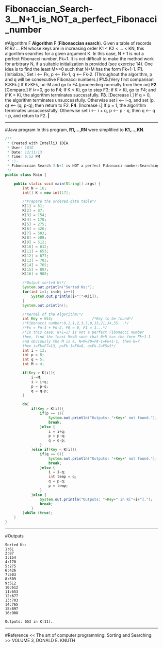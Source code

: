 # Fibonaccian_Search-3__N+1_is_NOT_a_perfect_Fibonacci_number

﻿#Algorithm F
**Algorithm F** (**Fibonaccian search**). Given a table of records R1R2 ... RN whose 
keys are in increasing order K1 < K2 < ... < KN, this algorithm searches for a 
given argument K. 
In this case, N + 1 is not a perfect Fibonacci number, Fk+1. It is not difficult to make
the method work for arbitrary N, if a suitable initialization is provided (see exercise 14). 
One idea is to find the least M>=0 such that N+M has the form Fk+1-1.
**F1**. [Initialize.] Set i <-- Fk, p <-- Fk-1, q <-- Fk-2. (Throughout the algorithm, 
p and q will be consecutive Fibonacci numbers.) 
**F1.5**.[Very first comparison K:KFk.] If K>KFk, i=i-M and go to F4.(proceeding normally from then on) 
**F2**. [Compare.] If i<=0, go to F4; If K < Ki, go to step F3; if K > Ki, go to F4; and if K = Ki, 
the algorithm terminates successfully. 
**F3**. [Decrease i.] If q = 0, the algorithm terminates unsuccessfully. Otherwise 
set i <-- i-q, and set (p, q) <-- (q, p-q); then return to F2. 
**F4**. [Increase i.] If p = 1, the algorithm terminates unsuccessfully. Otherwise 
set i <-- i + q, p <-- p - q, then q <-- q - p, and return to F2. **|** 


---
#Java program
In this program, **R1,...,RN** were simplified to **K1,...,KN**.

```java
/**
 * Created with IntelliJ IDEA.
 * User: 1O1O
 * Date: 12/11/13
 * Time: 6:52 PM
 * :)~
 * Fibonaccian Search-3:N+1 is NOT a perfect Fibonacci number:Searching
 */
public class Main {

    public static void main(String[] args) {
        int N = 16;
        int[] K = new int[17];

        /*Prepare the ordered data table*/
        K[1] = 61;
        K[2] = 87;
        K[3] = 154;
        K[4] = 170;
        K[5] = 275;
        K[6] = 426;
        K[7] = 503;
        K[8] = 509;
        K[9] = 512;
        K[10] = 612;
        K[11] = 653;
        K[12] = 677;
        K[13] = 703;
        K[14] = 765;
        K[15] = 897;
        K[16] = 908;

        /*Output sorted Ks*/
        System.out.println("Sorted Ks:");
        for(int i=1; i<=N; i++){
            System.out.println(i+":"+K[i]);
        }
        System.out.println();

        /*Kernel of the Algorithm!*/
        int Key = 653;                  /*Key to be found*/
        /*Fibonacci number:0,1,1,2,3,5,8,13,21,34,55...*/
        /*Fn = Fn-1 + Fn-2, F0 = 0, F1 = 1...*/
        /*In this case: N+1=17 is not a perfect Fibonacci number
        then, find the least M>=0 such that N+M has the form Fk+1-1
        and obviously the M is 4, N+M=20=F8-1=Fk+1-1, then k=7
        then i=Fk=F7=13, p=Fk-1=F6=8, q=Fk-2=F5=5*/
        int i = 13;
        int p = 8;
        int q = 5;
        int M = 4;

        if(Key > K[i]){
            i-=M;
            i = i+q;
            p = p-q;
            q = q-p;
        }

        do{
            if(Key > K[i]){
                if(p == 1){
                    System.out.println("Outputs: "+Key+" not found.");
                    break;
                }else {
                    i = i+q;
                    p = p-q;
                    q = q-p;
                }
            }else if(Key < K[i]){
                if(q == 0){
                    System.out.println("Outputs: "+Key+" not found.");
                    break;
                }else {
                    i = i-q;
                    int temp = q;
                    q = p-q;
                    p = temp;
                }
            }else {
                System.out.println("Outputs: "+Key+" in K["+i+"].");
                break;
            }
        }while (true);
    }
}
```

---
#Outputs
```
Sorted Ks:
1:61
2:87
3:154
4:170
5:275
6:426
7:503
8:509
9:512
10:612
11:653
12:677
13:703
14:765
15:897
16:908

Outputs: 653 in K[11].
```

---
#Reference
<< The art of computer programming: Sorting and Searching >> VOLUME 3, DONALD E. KNUTH
